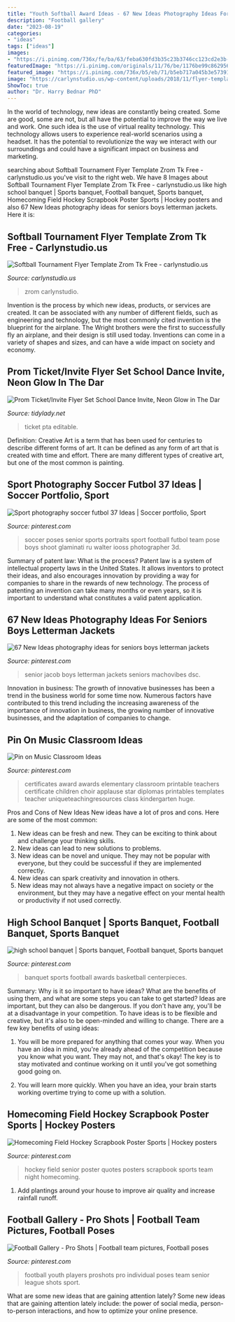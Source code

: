 ```yaml
---
title: "Youth Softball Award Ideas - 67 New Ideas Photography Ideas For Seniors Boys Letterman Jackets"
description: "Football gallery"
date: "2023-08-19"
categories:
- "ideas"
tags: ["ideas"]
images:
- "https://i.pinimg.com/736x/fe/ba/63/feba630fd3b35c23b3746cc123cd2e3b--classroom-rewards-music-classroom.jpg"
featuredImage: "https://i.pinimg.com/originals/11/76/be/1176be99c862956dd263338fe6472606.jpg"
featured_image: "https://i.pinimg.com/736x/b5/eb/71/b5eb717a045b3e57391e4c85d6c9152c.jpg"
image: "https://carlynstudio.us/wp-content/uploads/2018/11/flyer-template-baseball-league-graphicriver-free-softball.jpg"
ShowToc: true
author: "Dr. Harry Bednar PhD"
---
```



In the world of technology, new ideas are constantly being created. Some are good, some are not, but all have the potential to improve the way we live and work. One such idea is the use of virtual reality technology. This technology allows users to experience real-world scenarios using a headset. It has the potential to revolutionize the way we interact with our surroundings and could have a significant impact on business and marketing.

	

		
searching about Softball Tournament Flyer Template Zrom Tk Free - carlynstudio.us you've visit to the right web. We have 8 Images about Softball Tournament Flyer Template Zrom Tk Free - carlynstudio.us like high school banquet | Sports banquet, Football banquet, Sports banquet, Homecoming Field Hockey Scrapbook Poster Sports | Hockey posters and also 67 New Ideas photography ideas for seniors boys letterman jackets. Here it is:
		
    
## Softball Tournament Flyer Template Zrom Tk Free - Carlynstudio.us

<img loading=lazy src="https://carlynstudio.us/wp-content/uploads/2018/11/flyer-template-baseball-league-graphicriver-free-softball.jpg" onerror="this.onerror=null;this.src='https://tse4.mm.bing.net/th?id=OIP.C9Zs-EarrGU3wxOoINim6gHaK5&amp;pid=15.1';" alt="Softball Tournament Flyer Template Zrom Tk Free - carlynstudio.us">

_Source: carlynstudio.us_

>zrom carlynstudio. 

	

Invention is the process by which new ideas, products, or services are created. It can be associated with any number of different fields, such as engineering and technology, but the most commonly cited invention is the blueprint for the airplane. The Wright brothers were the first to successfully fly an airplane, and their design is still used today. Inventions can come in a variety of shapes and sizes, and can have a wide impact on society and economy.

    
## Prom Ticket/Invite Flyer Set School Dance Invite, Neon Glow In The Dar

<img loading=lazy src="https://cdn.shopify.com/s/files/1/0010/9599/1332/products/il_fullxfull.1480321731_cpi0_1200x1200.jpg?v=1580448532" onerror="this.onerror=null;this.src='https://tse4.mm.bing.net/th?id=OIP.YeIvWuKANlKSoTa93q6GIwHaHa&amp;pid=15.1';" alt="Prom Ticket/Invite Flyer Set School Dance Invite, Neon Glow in The Dar">

_Source: tidylady.net_

>ticket pta editable. 

	

Definition:
Creative Art is a term that has been used for centuries to describe different forms of art. It can be defined as any form of art that is created with time and effort. There are many different types of creative art, but one of the most common is painting.

    
## Sport Photography Soccer Futbol 37 Ideas | Soccer Portfolio, Sport

<img loading=lazy src="https://i.pinimg.com/originals/11/76/be/1176be99c862956dd263338fe6472606.jpg" onerror="this.onerror=null;this.src='https://tse3.mm.bing.net/th?id=OIP.9h8fjA5nYevwRWW7fsj0RAAAAA&amp;pid=15.1';" alt="Sport photography soccer futbol 37 Ideas | Soccer portfolio, Sport">

_Source: pinterest.com_

>soccer poses senior sports portraits sport football futbol team pose boys shoot glaminati ru walter iooss photographer 3d. 

	

Summary of patent law: What is the process?
Patent law is a system of intellectual property laws in the United States. It allows inventors to protect their ideas, and also encourages innovation by providing a way for companies to share in the rewards of new technology. The process of patenting an invention can take many months or even years, so it is important to understand what constitutes a valid patent application.

    
## 67 New Ideas Photography Ideas For Seniors Boys Letterman Jackets

<img loading=lazy src="https://i.pinimg.com/736x/b5/eb/71/b5eb717a045b3e57391e4c85d6c9152c.jpg" onerror="this.onerror=null;this.src='https://tse1.mm.bing.net/th?id=OIP.V232oaTBxeWyA0XhfKqL9wAAAA&amp;pid=15.1';" alt="67 New Ideas photography ideas for seniors boys letterman jackets">

_Source: pinterest.com_

>senior jacob boys letterman jackets seniors machovibes dsc. 

	

Innovation in business:
The growth of innovative businesses has been a trend in the business world for some time now. Numerous factors have contributed to this trend including the increasing awareness of the importance of innovation in business, the growing number of innovative businesses, and the adaptation of companies to change.

    
## Pin On Music Classroom Ideas

<img loading=lazy src="https://i.pinimg.com/736x/fe/ba/63/feba630fd3b35c23b3746cc123cd2e3b--classroom-rewards-music-classroom.jpg" onerror="this.onerror=null;this.src='https://tse2.mm.bing.net/th?id=OIP.7pKxYkiOPJBjnC4-WTkxmgHaFY&amp;pid=15.1';" alt="Pin on Music Classroom Ideas">

_Source: pinterest.com_

>certificates award awards elementary classroom printable teachers certificate children choir applause star diplomas printables templates teacher uniqueteachingresources class kindergarten huge. 

	

Pros and Cons of New Ideas
New ideas have a lot of pros and cons. Here are some of the most common:
1. New ideas can be fresh and new. They can be exciting to think about and challenge your thinking skills.
2. New ideas can lead to new solutions to problems.
3. New ideas can be novel and unique. They may not be popular with everyone, but they could be successful if they are implemented correctly.
4. New ideas can spark creativity and innovation in others.
5. New ideas may not always have a negative impact on society or the environment, but they may have a negative effect on your mental health or productivity if not used correctly.

    
## High School Banquet | Sports Banquet, Football Banquet, Sports Banquet

<img loading=lazy src="https://i.pinimg.com/736x/6f/da/ad/6fdaad4bbc6a4fa77aa8999b2a11591c--football-banquet-banquet-ideas.jpg" onerror="this.onerror=null;this.src='https://tse1.mm.bing.net/th?id=OIP.gJgc0Dnq9H40FmSt01BHvwHaEi&amp;pid=15.1';" alt="high school banquet | Sports banquet, Football banquet, Sports banquet">

_Source: pinterest.com_

>banquet sports football awards basketball centerpieces. 

	

Summary: Why is it so important to have ideas? What are the benefits of using them, and what are some steps you can take to get started?
Ideas are important, but they can also be dangerous. If you don't have any, you'll be at a disadvantage in your competition. To have ideas is to be flexible and creative, but it's also to be open-minded and willing to change. There are a few key benefits of using ideas: 
1) You will be more prepared for anything that comes your way. When you have an idea in mind, you're already ahead of the competition because you know what you want. They may not, and that's okay! The key is to stay motivated and continue working on it until you've got something good going on. 

2) You will learn more quickly. When you have an idea, your brain starts working overtime trying to come up with a solution.

    
## Homecoming Field Hockey Scrapbook Poster Sports | Hockey Posters

<img loading=lazy src="https://i.pinimg.com/736x/be/6e/98/be6e98f9173709b0d96fdec0f0c22730--hockey-quotes-field-hockey.jpg" onerror="this.onerror=null;this.src='https://tse4.mm.bing.net/th?id=OIP.Kuxtrs_MxSD9kMXtrY8lowHaJ3&amp;pid=15.1';" alt="Homecoming Field Hockey Scrapbook Poster Sports | Hockey posters">

_Source: pinterest.com_

>hockey field senior poster quotes posters scrapbook sports team night homecoming. 

	

1. Add plantings around your house to improve air quality and increase rainfall runoff.

    
## Football Gallery - Pro Shots | Football Team Pictures, Football Poses

<img loading=lazy src="https://i.pinimg.com/736x/55/3f/9a/553f9a985a12d0f777dd0f7346df97ae--football.jpg" onerror="this.onerror=null;this.src='https://tse3.mm.bing.net/th?id=OIP.pq4lp6Ioxz7AbuWmd77aeQHaLH&amp;pid=15.1';" alt="Football Gallery - Pro Shots | Football team pictures, Football poses">

_Source: pinterest.com_

>football youth players proshots pro individual poses team senior league shots sport. 

	

What are some new ideas that are gaining attention lately?
Some new ideas that are gaining attention lately include: the power of social media, person-to-person interactions, and how to optimize your online presence.

